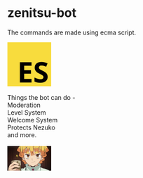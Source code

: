 # zenitsu-bot
The commands are made using ecma script.
<br>

<img src="images/es.png" height="100" width="100">

Things the bot can do -
<br>
Moderation 
<br>
Level System
<br>
Welcome System 
<br>
Protects Nezuko
<br>
and more.
<br>
<br>
<img src="images/zen.jpg" width="100">
